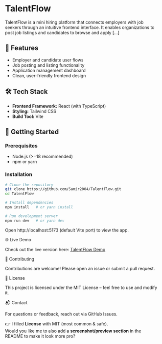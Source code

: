# TalentFlow

TalentFlow is a mini hiring platform that connects employers with job seekers through an intuitive frontend interface. It enables organizations to post job listings and candidates to browse and apply [...]

## 🚀 Features

- Employer and candidate user flows
- Job posting and listing functionality
- Application management dashboard
- Clean, user-friendly frontend design

## 🛠️ Tech Stack

- **Frontend Framework:** React (with TypeScript)
- **Styling:** Tailwind CSS
- **Build Tool:** Vite

## 🔧 Getting Started

### Prerequisites
- Node.js (>=18 recommended)
- npm or yarn

### Installation

```bash
# Clone the repository
git clone https://github.com/Sanir2004/TalentFlow.git
cd TalentFlow

# Install dependencies
npm install   # or yarn install

# Run development server
npm run dev   # or yarn dev
```

Open http://localhost:5173 (default Vite port) to view the app.

🌐 Live Demo

Check out the live version here: [TalentFlow Demo](https://scintillating-naiad-1f1332.netlify.app/)

🤝 Contributing

Contributions are welcome! Please open an issue or submit a pull request.

📜 License

This project is licensed under the MIT License – feel free to use and modify it.

📬 Contact

For questions or feedback, reach out via GitHub Issues.

👉 I filled **License** with MIT (most common & safe).  
Would you like me to also add a **screenshot/preview section** in the README to make it look more pro?
